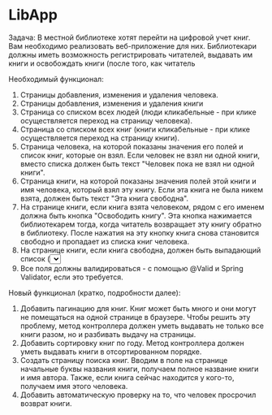# LibApp

Задача:
В местной библиотеке хотят перейти на цифровой учет книг. Вам
необходимо реализовать веб-приложение для них. Библиотекари
должны иметь возможность регистрировать читателей, выдавать им
книги и освобождать книги (после того, как читатель

Необходимый функционал:
1) Страницы добавления, изменения и удаления человека.
2) Страницы добавления, изменения и удаления книги
3) Страница со списком всех людей (люди кликабельные - при клике осуществляется
переход на страницу человека).
4) Страница со списком всех книг (книги кликабельные - при клике осуществляется
переход на страницу книги).
5) Страница человека, на которой показаны значения его полей и список книг, которые он
взял. Если человек не взял ни одной книги, вместо списка должен быть текст "Человек
пока не взял ни одной книги".
6) Страница книги, на которой показаны значения полей этой книги и имя человека,
который взял эту книгу. Если эта книга не была никем взята, должен быть текст "Эта
книга свободна".
7) На странице книги, если книга взята человеком, рядом с его именем должна быть кнопка
"Освободить книгу". Эта кнопка нажимается библиотекарем тогда, когда читатель
возвращает эту книгу обратно в библиотеку. После нажатия на эту кнопку книга снова
становится свободно и пропадает из списка книг человека.
8) На странице книги, если книга свободна, должен быть выпадающий список (<select>)
со всеми людьми и кнопка "Назначить книгу". Эта кнопка нажимается библиотекарем
тогда, когда читатель хочет забрать эту книгу домой. После нажатия на эту кнопку, книга
должна начать принадлежать выбранному человеку и должна появится в его списке
книг.
9) Все поля должны валидироваться - с помощью @Valid и Spring Validator, если это
требуется.

Новый функционал (кратко, подробности далее):
1) Добавить пагинацию для книг.
Книг может быть много и они могут не помещаться на одной странице в
браузере. Чтобы решить эту проблему, метод контроллера должен уметь
выдавать не только все книги разом, но и разбивать выдачу на страницы.
2) Добавить сортировку книг по году. Метод контроллера должен уметь
выдавать книги в отсортированном порядке.
3) Создать страницу поиска книг. Вводим в поле на странице начальные буквы
названия книги, получаем полное название книги и имя автора. Также, если
книга сейчас находится у кого-то, получаем имя этого человека.
4) Добавить автоматическую проверку на то, что человек просрочил возврат
книги.
